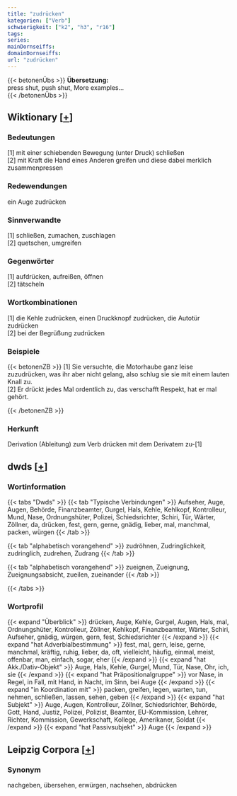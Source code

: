 ```yaml
---
title: "zudrücken"
kategorien: ["Verb"]
schwierigkeit: ["k2", "h3", "r16"]
tags:
series:
mainDornseiffs:
domainDornseiffs:
url: "zudrücken"
---
```


{{< betonenÜbs >}}
**Übersetzung:**  
press shut, push shut, More examples...  
{{< /betonenÜbs >}}

## Wiktionary [[+](https://de.wiktionary.org/wiki/zudrücken)]

### Bedeutungen
[1] mit einer schiebenden Bewegung (unter Druck) schließen  
[2] mit Kraft die Hand eines Anderen greifen und diese dabei merklich zusammenpressen  

### Redewendungen
ein Auge zudrücken  

### Sinnverwandte
[1] schließen, zumachen, zuschlagen  
[2] quetschen, umgreifen  

### Gegenwörter
[1] aufdrücken, aufreißen, öffnen  
[2] tätscheln  

### Wortkombinationen
[1] die Kehle zudrücken, einen Druckknopf zudrücken, die Autotür zudrücken  
[2] bei der Begrüßung zudrücken  

### Beispiele
{{< betonenZB >}}
[1] Sie versuchte, die Motorhaube ganz leise zuzudrücken, was ihr aber nicht gelang, also schlug sie sie mit einem lauten Knall zu.  
[2] Er drückt jedes Mal ordentlich zu, das verschafft Respekt, hat er mal gehört.  

{{< /betonenZB >}}
### Herkunft
Derivation (Ableitung) zum Verb drücken mit dem Derivatem zu-[1]  



## dwds [[+](https://www.dwds.de/wb/zudrücken)]

### Wortinformation
{{< tabs "Dwds" >}}
{{< tab "Typische Verbindungen" >}}
Aufseher, Auge, Augen, Behörde, Finanzbeamter, Gurgel, Hals, Kehle, Kehlkopf, Kontrolleur, Mund, Nase, Ordnungshüter, Polizei, Schiedsrichter, Schiri, Tür, Wärter, Zöllner, da, drücken, fest, gern, gerne, gnädig, lieber, mal, manchmal, packen, würgen
{{< /tab >}}

{{< tab "alphabetisch vorangehend" >}}
zudröhnen, Zudringlichkeit, zudringlich, zudrehen, Zudrang
{{< /tab >}}

{{< tab "alphabetisch vorangehend" >}}
zueignen, Zueignung, Zueignungsabsicht, zueilen, zueinander
{{< /tab >}}

{{< /tabs >}}

### Wortprofil
{{< expand "Überblick" >}} drücken, Auge, Kehle, Gurgel, Augen, Hals, mal, Ordnungshüter, Kontrolleur, Zöllner, Kehlkopf, Finanzbeamter, Wärter, Schiri, Aufseher, gnädig, würgen, gern, fest, Schiedsrichter {{< /expand >}}
{{< expand "hat Adverbialbestimmung" >}} fest, mal, gern, leise, gerne, manchmal, kräftig, ruhig, lieber, da, oft, vielleicht, häufig, einmal, meist, offenbar, man, einfach, sogar, eher {{< /expand >}}
{{< expand "hat Akk./Dativ-Objekt" >}} Auge, Hals, Kehle, Gurgel, Mund, Tür, Nase, Ohr, ich, sie {{< /expand >}}
{{< expand "hat Präpositionalgruppe" >}} vor Nase, in Regel, in Fall, mit Hand, in Nacht, im Sinn, bei Auge {{< /expand >}}
{{< expand "in Koordination mit" >}} packen, greifen, legen, warten, tun, nehmen, schließen, lassen, sehen, geben {{< /expand >}}
{{< expand "hat Subjekt" >}} Auge, Augen, Kontrolleur, Zöllner, Schiedsrichter, Behörde, Gott, Hand, Justiz, Polizei, Polizist, Beamter, EU-Kommission, Lehrer, Richter, Kommission, Gewerkschaft, Kollege, Amerikaner, Soldat {{< /expand >}}
{{< expand "hat Passivsubjekt" >}} Auge {{< /expand >}}

## Leipzig Corpora [[+](https://corpora.uni-leipzig.de/en/res?word=zudrücken&corpusId=deu_newscrawl-public_2018)]


### Synonym
nachgeben, übersehen, erwürgen, nachsehen, abdrücken

